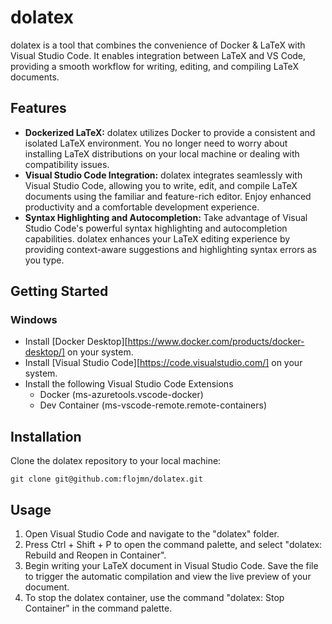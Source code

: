 # dolatex
dolatex is a tool that combines the convenience of Docker & LaTeX with Visual Studio Code. It enables integration between LaTeX and VS Code, providing a smooth workflow for writing, editing, and compiling LaTeX documents.

## Features
+ **Dockerized LaTeX:** dolatex utilizes Docker to provide a consistent and isolated LaTeX environment. You no longer need to worry about installing LaTeX distributions on your local machine or dealing with compatibility issues.
+ **Visual Studio Code Integration:** dolatex integrates seamlessly with Visual Studio Code, allowing you to write, edit, and compile LaTeX documents using the familiar and feature-rich editor. Enjoy enhanced productivity and a comfortable development experience.
+ **Syntax Highlighting and Autocompletion:** Take advantage of Visual Studio Code's powerful syntax highlighting and autocompletion capabilities. dolatex enhances your LaTeX editing experience by providing context-aware suggestions and highlighting syntax errors as you type.

## Getting Started
### Windows
+ Install [Docker Desktop][https://www.docker.com/products/docker-desktop/] on your system.
+ Install [Visual Studio Code][https://code.visualstudio.com/] on your system.
+ Install the following Visual Studio Code Extensions
  + Docker (ms-azuretools.vscode-docker)
  + Dev Container (ms-vscode-remote.remote-containers)

## Installation
Clone the dolatex repository to your local machine: 
```shell
git clone git@github.com:flojmn/dolatex.git
```
## Usage
1. Open Visual Studio Code and navigate to the "dolatex" folder. 
5. Press Ctrl + Shift + P to open the command palette, and select "dolatex: Rebuild and Reopen in Container".
6. Begin writing your LaTeX document in Visual Studio Code. Save the file to trigger the automatic compilation and view the live preview of your document.
7. To stop the dolatex container, use the command "dolatex: Stop Container" in the command palette.
